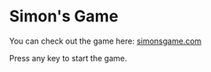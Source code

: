 # Simon's Game


You can check out the game here:  [simonsgame.com](https://adi-chikhale21.github.io/Simon-s-Game/)

Press any key to start the game.
